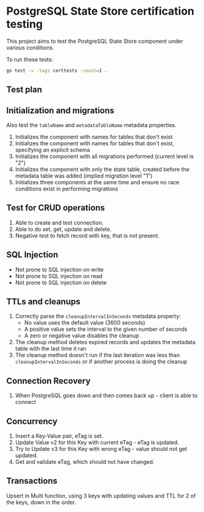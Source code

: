 # PostgreSQL State Store certification testing

This project aims to test the PostgreSQL State Store component under various conditions.

To run these tests:

```sh
go test -v -tags certtests -count=1 .
```

## Test plan

## Initialization and migrations

Also test the `tableName` and `metadataTableName` metadata properties.

1. Initializes the component with names for tables that don't exist
2. Initializes the component with names for tables that don't exist, specifying an explicit schema
3. Initializes the component with all migrations performed (current level is "2")
4. Initializes the component with only the state table, created before the metadata table was added (implied migration level "1")
5. Initializes three components at the same time and ensure no race conditions exist in performing migrations

## Test for CRUD operations

1. Able to create and test connection.
2. Able to do set, get, update and delete.
3. Negative test to fetch record with key, that is not present.

## SQL Injection

* Not prone to SQL injection on write
* Not prone to SQL injection on read
* Not prone to SQL injection on delete

## TTLs and cleanups

1. Correctly parse the `cleanupIntervalInSeconds` metadata property:
   - No value uses the default value (3600 seconds)
   - A positive value sets the interval to the given number of seconds
   - A zero or negative value disables the cleanup
2. The cleanup method deletes expired records and updates the metadata table with the last time it ran
3. The cleanup method doesn't run if the last iteration was less than `cleanupIntervalInSeconds` or if another process is doing the cleanup

## Connection Recovery

1. When PostgreSQL goes down and then comes back up - client is able to connect

## Concurrency

1. Insert a Key-Value pair, eTag is set.
2. Update Value v2 for this Key with current eTag - eTag is updated.
3. Try to Update v3 for this Key with wrong eTag - value should not get updated.
4. Get and validate eTag, which should not have changed.

## Transactions

Upsert in Multi function, using 3 keys with updating values and TTL for 2 of the keys, down in the order.
